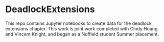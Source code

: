 # DeadlockExtensions

This repo contains Jupyter notebooks to create data for the deadlock extensions chapter. This work is joint work completed with Cindy Huang and Vincent Knight, and began as a Nuffield student Summer placement.